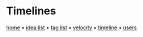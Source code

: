 # Timelines

[home](index.md) • [idea list](ideas.md) • [tag list](tags.md) • [velocity](velocity.md) • [timeline](timeline.md) • [users](users.md)
